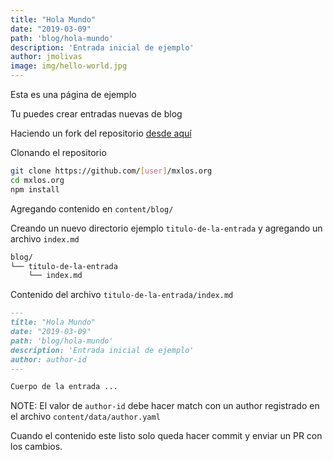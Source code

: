 ```yaml
---
title: "Hola Mundo"
date: "2019-03-09"
path: 'blog/hola-mundo'
description: 'Entrada inicial de ejemplo'
author: jmolivas
image: img/hello-world.jpg
---
```


Esta es una página de ejemplo

Tu puedes crear entradas nuevas de blog

Haciendo un fork del repositorio [desde aquí](https://github.com/mxlOS/mxlos.org/fork)

Clonando el repositorio

```bash
git clone https://github.com/[user]/mxlos.org
cd mxlos.org
npm install
```

Agregando contenido en `content/blog/`

Creando un nuevo directorio ejemplo `titulo-de-la-entrada` y agregando un archivo `index.md`

```bash
blog/
└── titulo-de-la-entrada
    └── index.md
```

Contenido del archivo `titulo-de-la-entrada/index.md` 

```md
---
title: "Hola Mundo"
date: "2019-03-09"
path: 'blog/hola-mundo'
description: 'Entrada inicial de ejemplo'
author: author-id
---

Cuerpo de la entrada ...
```

NOTE: El valor de `author-id` debe hacer match con un author registrado en el archivo `content/data/author.yaml`

Cuando el contenido este listo solo queda hacer commit y enviar un PR con los cambios.

